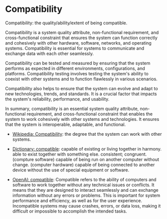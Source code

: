 # Compatibility

Compatibility: the quality/ability/extent of being compatible.

<span data-chatgpt-prompt="explain compatibility (system quality attribute, cross-functional constraint, non-functional requirement)">Compatibility is a system quality attribute, non-functional requirement, and cross-functional constraint that ensures the system can function correctly and cohesively with other hardware, software, networks, and operating systems. Compatibility is essential for systems to communicate and exchange data with each other seamlessly.

Compatibility can be tested and measured by ensuring that the system performs as expected in different environments, configurations, and platforms. Compatibility testing involves testing the system's ability to coexist with other systems and to function flawlessly in various scenarios. 

Compatibility also helps to ensure that the system can evolve and adapt to new technologies, trends, and standards. It is a crucial factor that impacts the system's reliability, performance, and usability. 

In summary, compatibility is an essential system quality attribute, non-functional requirement, and cross-functional constraint that enables the system to work cohesively with other systems and technologies. It ensures that the system is interoperable, adaptable, and functional.</span>

* [Wikipedia: Compatibility](https://wikipedia.org/wiki/Compatibility): the degree that the system can work with other systems.

* [Dictionary: compatible](https://www.dictionary.com/browse/compatible): capable of existing or living together in harmony. able to exist together with something else. consistent; congruent. (compture software) capable of being run on another computer without change. (computer hardware) capable of being connected to another device without the use of special equipment or software.

* [OpenAI: compatible](https:://openai.com): <span data-chatgpt-prompt="define compatible (computers and software)">Compatible refers to the ability of computers and software to work together without any technical issues or conflicts. It means that they are designed to interact seamlessly and can exchange information without any errors or problems. This is important for system performance and efficiency, as well as for the user experience. Incompatible systems may cause crashes, errors, or data loss, making it difficult or impossible to accomplish the intended tasks.</span>
  

